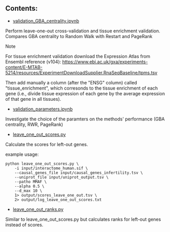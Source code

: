 ## Contents:

- [validation_GBA_centrality.ipynb](validation_GBA_centrality.ipynb)

Perform leave-one-out cross-validation and tissue enrichment validation. Compares GBA centrality to Random Walk with Restart and PageRank

> [!NOTE]
> For tissue enrichment validation download the Expression Atlas from Ensembl reference (v104):
> https://www.ebi.ac.uk/gxa/experiments-content/E-MTAB-5214/resources/ExperimentDownloadSupplier.RnaSeqBaseline/tpms.tsv
>
> Then add manually a column (after the "ENSG" column) called "tissue_enrichment", which corresonds to the tissue enrichment
> of each gene (i.e., divide tissue expression of each gene by the average expression of that gene in all tissues).

- [validation_parameters.ipynb](validation_parameters.ipynb)

Investigate the choice of the paramters on the methods' performance (GBA centrality, RWR, PageRank)

- [leave_one_out_scores.py](leave_one_out_scores.py)

Calculate the scores for left-out genes.

example usage:
```
python leave_one_out_scores.py \
    -i input/interactome_human.sif \
    --causal_genes_file input/causal_genes_infertility.tsv \
    --uniprot_file input/uniprot_output.tsv \
    --patho MMAF \
    --alpha 0.5 \
    --d_max 10 \
    1> output/scores_leave_one_out.tsv \
    2> output/log_leave_one_out_scores.txt
```

- [leave_one_out_ranks.py](leave_one_out_ranks.py)

Similar to leave_one_out_scores.py but calculates ranks for left-out genes instead of scores.